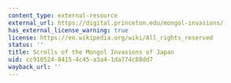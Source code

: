 ```yaml
---
content_type: external-resource
external_url: https://digital.princeton.edu/mongol-invasions/
has_external_license_warning: true
license: https://en.wikipedia.org/wiki/All_rights_reserved
status: ''
title: Scrolls of the Mongol Invasions of Japan
uid: cc910524-8415-4c45-a3a4-1da774c88dd7
wayback_url: ''
---
```

